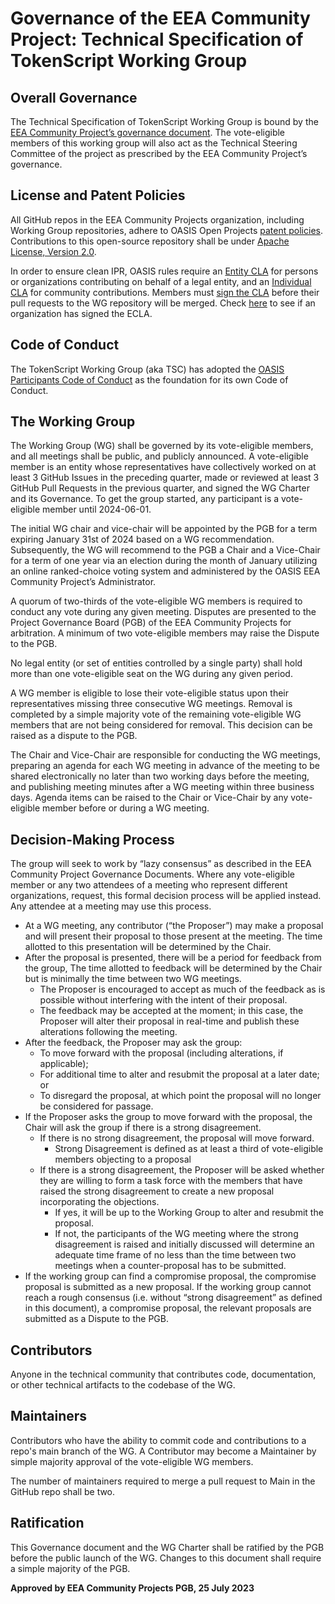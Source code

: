 # Governance of the EEA Community Project: Technical Specification of TokenScript Working Group

## Overall Governance 

The Technical Specification of TokenScript Working Group is bound by the [EEA Community Project’s governance document](https://github.com/eea-oasis/managed-open-project/blob/main/GOVERNANCE.md). The vote-eligible members of this working group will also act as the Technical Steering Committee of the project as prescribed by the EEA Community Project’s governance. 

## License and Patent Policies

All GitHub repos in the EEA Community Projects organization, including Working Group repositories, adhere to OASIS Open Projects [patent policies](https://github.com/oasis-open-projects/documentation/blob/master/policy/call-for-patent-disclosure.md). Contributions to this open-source repository shall be under [Apache License, Version 2.0](https://www.apache.org/licenses/LICENSE-2.0).
 
In order to ensure clean IPR, OASIS rules require an [Entity CLA](https://www.oasis-open.org/resources/projects/cla/projects-entity-cla) for persons or organizations contributing on behalf of a legal entity, and an [Individual CLA](https://cla-assistant.io/eea-oasis/managed-open-project) for community contributions. Members must [sign the CLA](https://cla-assistant.io/eea-oasis/managed-open-project) before their pull requests to the WG repository will be merged. Check [here](https://community.oasis-open.org/s/searchdirectory?id=a233l0000038IIo) to see if an organization has signed the ECLA.
 
## Code of Conduct

​The TokenScript Working Group (aka TSC) has adopted the [OASIS Participants Code of Conduct](https://www.oasis-open.org/policies-guidelines/oasis-participants-code-of-conduct/) as the foundation for its own Code of Conduct.
 
## The Working Group

The Working Group (WG) shall be governed by its vote-eligible members, and all meetings shall be public, and publicly announced. A vote-eligible member is an entity whose representatives have collectively worked on at least 3 GitHub Issues in the preceding quarter, made or reviewed at least 3 GitHub Pull Requests in the previous quarter, and signed the WG Charter and its Governance. To get the group started, any participant is a vote-eligible member until 2024-06-01. 
 
The initial WG chair and vice-chair will be appointed by the PGB for a term expiring January 31st of 2024 based on a WG recommendation. Subsequently, the WG will recommend to the PGB a Chair and a Vice-Chair for a term of one year via an election during the month of January utilizing an online ranked-choice voting system and administered by the OASIS EEA Community Project’s Administrator.
 
A quorum of two-thirds of the vote-eligible WG members is required to conduct any vote during any given meeting. Disputes are presented to the Project Governance Board (PGB) of the EEA Community Projects for arbitration. A minimum of two vote-eligible members may raise the Dispute to the PGB.
 
No legal entity (or set of entities controlled by a single party) shall hold more than one vote-eligible seat on the WG during any given period.
 
A WG member is eligible to lose their vote-eligible status upon their representatives missing three consecutive WG meetings. Removal is completed by a simple majority vote of the remaining vote-eligible WG members that are not being considered for removal. This decision can be raised as a dispute to the PGB.
 
The Chair and Vice-Chair are responsible for conducting the WG meetings, preparing an agenda for each WG meeting in advance of the meeting to be shared electronically no later than two working days before the meeting, and publishing meeting minutes after a WG meeting within three business days. Agenda items can be raised to the Chair or Vice-Chair by any vote-eligible member before or during a WG meeting. 

## Decision-Making Process

The group will seek to work by “lazy consensus” as described in the EEA Community Project Governance Documents. Where any vote-eligible member or any two attendees of a meeting who represent different organizations, request, this formal decision process will be applied instead. Any attendee at a meeting may use this process.

* At a WG meeting, any contributor (“the Proposer”) may make a proposal and will present their proposal to those present at the meeting. The time allotted to this presentation will be determined by the Chair.
* After the proposal is presented, there will be a period for feedback from the group, The time allotted to feedback will be determined by the Chair but is minimally the time between two WG meetings.
    * The Proposer is encouraged to accept as much of the feedback as is possible without interfering with the intent of their proposal.
    * The feedback may be accepted at the moment; in this case, the Proposer will alter their proposal in real-time and publish these alterations following the meeting.
* After the feedback, the Proposer may ask the group:
    * To move forward with the proposal (including alterations, if applicable);
    * For additional time to alter and resubmit the proposal at a later date; or
    * To disregard the proposal, at which point the proposal will no longer be considered for passage.
* If the Proposer asks the group to move forward with the proposal, the Chair will ask the group if there is a strong disagreement.
    * If there is no strong disagreement, the proposal will move forward. 
        * Strong Disagreement is defined as at least a third of vote-eligible members objecting to a proposal
    * If there is a strong disagreement, the Proposer will be asked whether they are willing to form a task force with the members that have raised the strong disagreement to create a new proposal incorporating the objections.
        * If yes, it will be up to the Working Group to alter and resubmit the proposal.
        * If not, the participants of the WG meeting where the strong disagreement is raised and initially discussed will determine an adequate time frame of no less than the time between two meetings when a counter-proposal has to be submitted. 
* If the working group can find a compromise proposal, the compromise proposal is submitted as a new proposal. If the working group cannot reach a rough consensus (i.e. without “strong disagreement” as defined in this document),  a compromise proposal, the relevant proposals are submitted as a Dispute to the PGB.

## Contributors

Anyone in the technical community that contributes code, documentation, or other technical artifacts to the codebase of the WG.

## Maintainers

Contributors who have the ability to commit code and contributions to a repo's main branch of the WG. A Contributor may become a Maintainer by simple majority approval of the vote-eligible WG members. 
 
The number of maintainers required to merge a pull request to Main in the GitHub repo shall be two.

## Ratification

This Governance document and the WG Charter shall be ratified by the PGB before the public launch of the WG. Changes to this document shall require a simple majority of the PGB.
 
 
**Approved by EEA Community Projects PGB, 25 July 2023**


